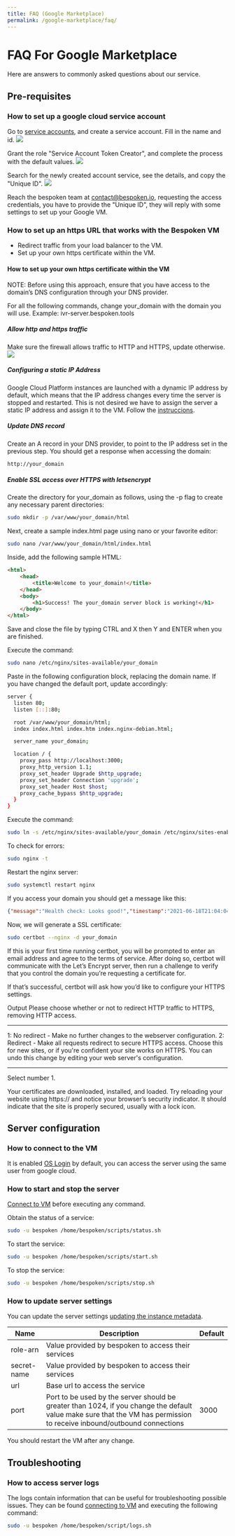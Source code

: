 ```yaml
---
title: FAQ (Google Marketplace)
permalink: /google-marketplace/faq/
---
```


# FAQ For Google Marketplace
Here are answers to commonly asked questions about our service.

## Pre-requisites

### How to set up a google cloud service account

Go to [service accounts](https://console.cloud.google.com/iam-admin/serviceaccounts), and create a service account.
Fill in the name and id.
[<img src="./assets/google-marketplace-create-service-account-1.png">](./assets/google-marketplace-create-service-account-1.png)

Grant the role "Service Account Token Creator", and complete the process with the default values.
[<img src="./assets/google-marketplace-create-service-account-2.png">](./assets/google-marketplace-create-service-account-2.png)

Search for the newly created account service, see the details, and copy the "Unique ID".
[<img src="./assets/google-marketplace-create-service-account-3.png">](./assets/google-marketplace-create-service-account-3.png)

Reach the bespoken team at contact@bespoken.io, requesting the access credentials, you have to provide the "Unique ID", they will reply with some settings to set up your Google VM.

### How to set up an https URL that works with the Bespoken VM

- Redirect traffic from your load balancer to the VM.
- Set up your own https certificate within the VM.

#### How to set up your own https certificate within the VM
NOTE: Before using this approach, ensure that you have access to the domain’s DNS configuration through your DNS provider.

For all the following commands, change your_domain with the domain you will use. Example: ivr-server.bespoken.tools

##### Allow http and https traffic
Make sure the firewall allows traffic to HTTP and HTTPS, update otherwise.
[<img src="./assets/google-marketplace-firewall.png">](./assets/google-marketplace-firewall.png)

##### Configuring a static IP Address
Google Cloud Platform instances are launched with a dynamic IP address by default, which means that the IP address changes every time the server is stopped and restarted. This is not desired we have to assign the server a static IP address and assign it to the VM. Follow the [instruccions](https://cloud.google.com/compute/docs/ip-addresses/reserve-static-external-ip-address).

##### Update DNS record
Create an A record in your DNS provider, to point to the IP address set in the previous step. You should get a response when accessing the domain:
```bash
http://your_domain
```

##### Enable SSL access over HTTPS with letsencrypt

Create the directory for your_domain as follows, using the -p flag to create any necessary parent directories:
```bash
sudo mkdir -p /var/www/your_domain/html
```

Next, create a sample index.html page using nano or your favorite editor:
```bash
sudo nano /var/www/your_domain/html/index.html
```

Inside, add the following sample HTML:
```html
<html>
    <head>
        <title>Welcome to your_domain!</title>
    </head>
    <body>
        <h1>Success! The your_domain server block is working!</h1>
    </body>
</html>
```
Save and close the file by typing CTRL and X then Y and ENTER when you are finished.

Execute the command:
```bash
sudo nano /etc/nginx/sites-available/your_domain
```

Paste in the following configuration block, replacing the domain name. If you have changed the default port, update accordingly:
```bash
server {
  listen 80;
  listen [::]:80;

  root /var/www/your_domain/html;
  index index.html index.htm index.nginx-debian.html;

  server_name your_domain;

  location / {
    proxy_pass http://localhost:3000;
    proxy_http_version 1.1;
    proxy_set_header Upgrade $http_upgrade;
    proxy_set_header Connection 'upgrade';
    proxy_set_header Host $host;
    proxy_cache_bypass $http_upgrade;
  }
}
```

Execute the command:
```bash
sudo ln -s /etc/nginx/sites-available/your_domain /etc/nginx/sites-enabled/
```

To check for errors:
```bash
sudo nginx -t
```

Restart the nginx server:
```bash
sudo systemctl restart nginx
```

If you access your domain you should get a message like this:
```json
{"message":"Health check: Looks good!","timestamp":"2021-06-18T21:04:04.683Z"}
```

Now, we will generate a SSL certificate:
```bash
sudo certbot --nginx -d your_domain
```

If this is your first time running certbot, you will be prompted to enter an email address and agree to the terms of service. After doing so, certbot will communicate with the Let’s Encrypt server, then run a challenge to verify that you control the domain you’re requesting a certificate for.

If that’s successful, certbot will ask how you’d like to configure your HTTPS settings.

Output
Please choose whether or not to redirect HTTP traffic to HTTPS, removing HTTP access.
- - - - - - - - - - - - - - - - - - - - - - - - - - - - - - - - - - - - - - - -
1: No redirect - Make no further changes to the webserver configuration.
2: Redirect - Make all requests redirect to secure HTTPS access. Choose this for
new sites, or if you're confident your site works on HTTPS. You can undo this
change by editing your web server's configuration.
- - - - - - - - - - - - - - - - - - - - - - - - - - - - - - - - - - - - - - - -
Select number 1.

Your certificates are downloaded, installed, and loaded. Try reloading your website using https:// and notice your browser’s security indicator. It should indicate that the site is properly secured, usually with a lock icon.

## Server configuration

### How to connect to the VM
It is enabled [OS Login](https://cloud.google.com/compute/docs/instances/connecting-to-instance#connecting_to_vms) by default, you can access the server using the same user from google cloud.

### How to start and stop the server

[Connect to VM](/#how-to-connect-to-the-vm) before executing any command.

Obtain the status of a service:
```bash
sudo -u bespoken /home/bespoken/scripts/status.sh
```

To start the service:
```bash
sudo -u bespoken /home/bespoken/scripts/start.sh
```

To stop the service:
```bash
sudo -u bespoken /home/bespoken/scripts/stop.sh
```

### How to update server settings

You can update the server settings [updating the instance metadata](https://cloud.google.com/compute/docs/metadata/setting-custom-metadata#update_metadata).

|Name|Description|Default|
|--- |--- |--- |
|role-arn|Value provided by bespoken to access their services||
|secret-name|Value provided by bespoken to access their services||
|url|Base url to access the service||
|port|Port to be used by the server should be greater than 1024, if you change the default value make sure that the VM has permission to receive inbound/outbound connections|3000|

You should restart the VM after any change.


## Troubleshooting
### How to access server logs
The logs contain information that can be useful for troubleshooting possible issues. They can be found [connecting to VM](/#how-to-connect-to-the-vm) and executing the following command:

```bash
sudo -u bespoken /home/bespoken/script/logs.sh
```
